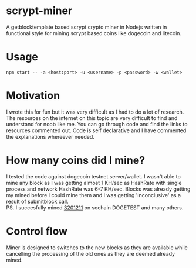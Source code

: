# scrypt-miner  
A getblocktemplate based scrypt crypto miner in Nodejs written in functional style for mining scrypt based coins like dogecoin and litecoin.  

# Usage  
`npm start -- -a <host:port> -u <username> -p <password> -w <wallet>`  

# Motivation  
I wrote this for fun but it was very difficult as I had to do a lot of research. The resources on the internet on this topic are very difficult to find and understand for noob like me. You can go through code and find the links to resources commented out. Code is self declarative and I have commented the explanations whereever needed.  

# How many coins did I mine?  
I tested the code against dogecoin testnet server/wallet. I wasn't able to mine any block as I was getting almost 1 KH/sec as HashRate with single process and network HashRate was 6-7 KH/sec. Blocks was already getting my mined before I could mine them and I was getting 'inconclusive' as a result of submitblock call.  
PS. I succesfully mined [3201211](https://chain.so/block/DOGETEST/3201211) on sochain DOGETEST and many others.  

# Control flow  
Miner is designed to switches to the new blocks as they are available while cancelling the processing of the old ones as they are deemed already mined.